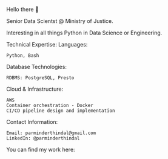 Hello there 👋

Senior Data Scientst @ Ministry of Justice.

Interesting in all things Python in Data Science or Engineering.

Technical Expertise:
Languages:

    Python, Bash
    
Database Technologies:

    RDBMS: PostgreSQL, Presto

Cloud & Infrastructure:

    AWS
    Container orchestration - Docker
    CI/CD pipeline design and implementation

Contact Information:

    Email: parminderthindal@gmail.com
    LinkedIn: @parminderthindal

You can find my work here:
